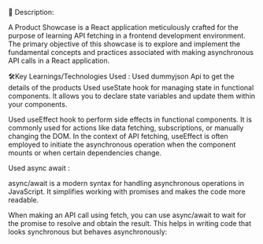 📖 Description:


A Product Showcase is a React application meticulously crafted for the purpose of learning API fetching in a frontend development environment. The primary objective of this showcase is to explore and implement the fundamental concepts and practices associated with making asynchronous API calls in a React application.

🛠️Key Learnings/Technologies Used  : 
Used dummyjson Api to get the details of the products 
Used useState hook  for managing state in functional components. It allows you to declare state variables and update them within your components.

Used useEffect hook to perform side effects in functional components. It is commonly used for actions like data fetching, subscriptions, or manually changing the DOM.
In the context of API fetching, useEffect is often employed to initiate the asynchronous operation when the component mounts or when certain dependencies change.

Used async await  :

async/await is a modern syntax for handling asynchronous operations in JavaScript. It simplifies working with promises and makes the code more readable.

When making an API call using fetch, you can use async/await to wait for the promise to resolve and obtain the result. This helps in writing code that looks synchronous but behaves asynchronously:
